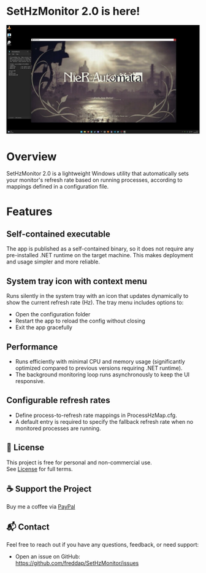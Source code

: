 # SetHzMonitor 2.0 is here!

[![Demo on YouTube](assets/thumbnail.jpg)](https://www.youtube.com/watch?v=NbPZInSTmLQ)

# Overview

SetHzMonitor 2.0 is a lightweight Windows utility that automatically sets your monitor's refresh rate based on running processes, according to mappings defined in a configuration file.

# Features

## Self-contained executable
The app is published as a self-contained binary, so it does not require any pre-installed .NET runtime on the target machine. This makes deployment and usage simpler and more reliable.

## System tray icon with context menu
Runs silently in the system tray with an icon that updates dynamically to show the current refresh rate (Hz). The tray menu includes options to:

- Open the configuration folder
- Restart the app to reload the config without closing
- Exit the app gracefully

## Performance

- Runs efficiently with minimal CPU and memory usage (significantly optimized compared to previous versions requiring .NET runtime).
- The background monitoring loop runs asynchronously to keep the UI responsive.

## Configurable refresh rates

- Define process-to-refresh rate mappings in ProcessHzMap.cfg.
- A default entry is required to specify the fallback refresh rate when no monitored processes are running.

## 📄 License

This project is free for personal and non-commercial use.  
See [License](./LICENSE.md) for full terms.

## ☕ Support the Project

Buy me a coffee via [PayPal](https://www.paypal.com/donate?business=fredrik8801@gmail.com)

## 📬 Contact

Feel free to reach out if you have any questions, feedback, or need support:

- Open an issue on GitHub: https://github.com/freddap/SetHzMonitor/issues
